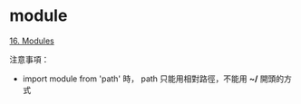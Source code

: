 # module

[16. Modules](https://exploringjs.com/es6/ch_modules.html)

注意事項：

- import module from 'path' 時， path 只能用相對路徑，不能用 **~/** 開頭的方式

